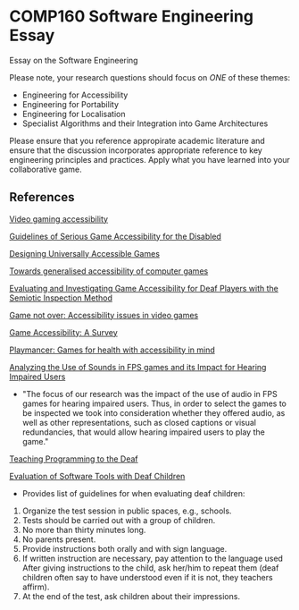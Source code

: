 # COMP160 Software Engineering Essay
Essay on the Software Engineering

Please note, your research questions should focus on *ONE* of these themes:

* Engineering for Accessibility
* Engineering for Portability
* Engineering for Localisation
* Specialist Algorithms and their Integration into Game Architectures

Please ensure that you reference appropirate academic literature and ensure that the discussion incorporates appropriate reference to key engineering principles and practices. Apply what you have learned into your collaborative game.

## References

[Video gaming accessibility](http://ieeexplore.ieee.org/stamp/stamp.jsp?arnumber=7272966)

[Guidelines of Serious Game Accessibility for the Disabled](http://ieeexplore.ieee.org/stamp/stamp.jsp?arnumber=6579380)

[Designing Universally Accessible Games](https://www.ics.forth.gr/hci/files/selected_publications/2009_ACMCEM_DG-AS-CS.pdf)

[Towards generalised accessibility of computer games](https://cedric.cnam.fr/fichiers/RC1513.pdf)

[Evaluating and Investigating Game Accessibility for Deaf Players with the Semiotic Inspection Method](http://gur.hcigames.com/wp-content/uploads/2015/02/Evaluating-and-Investigating-Game-Accessibility-for-Deaf-Players-with-the-Semiotic-Inspection-Method.pdf)

[Game not over: Accessibility issues in video games](https://www.researchgate.net/publication/267403944_Game_Not_Over_Accessibility_Issues_in_Video_Games)

[Game Accessibility: A Survey](https://www.cse.unr.edu/~fredh/papers/journal/29-gaas/paper.pdf)

[Playmancer: Games for health with accessibility in mind](https://www.researchgate.net/publication/46532710_PlayMancer_Games_for_Health_with_Accessibility_in_Mind)

[Analyzing the Use of Sounds in FPS games and its Impact for Hearing Impaired Users](http://homepages.dcc.ufmg.br/~chaimo/public/SBGames12-denise.pdf)

* "The focus of our research was the impact of the use of audio in FPS games for hearing impaired users. Thus, in order to select the games to be inspected we took into consideration whether they offered audio, as well as other representations, such as closed captions or visual redundancies, that would allow hearing impaired users to play the game."

[Teaching Programming to the Deaf](http://www.catea.gatech.edu/scitrain/kb/FullText_Articles/Ross.pdf)

[Evaluation of Software Tools with Deaf Children](https://i3.fbk.eu/files/assetts2009.pdf)

* Provides list of guidelines for when evaluating deaf children:

1. Organize the test session in public spaces, e.g., schools.
2. Tests should be carried out with a group of children.
3. No more than thirty minutes long.
4. No parents present.
5. Provide instructions both orally and with sign language.
6. If written instruction are necessary, pay attention to the
 language used
 After giving instructions to the child, ask her/him to
 repeat them (deaf children often say to have understood
 even if it is not, they teachers affirm).
8. At the end of the test, ask children about their
 impressions.

